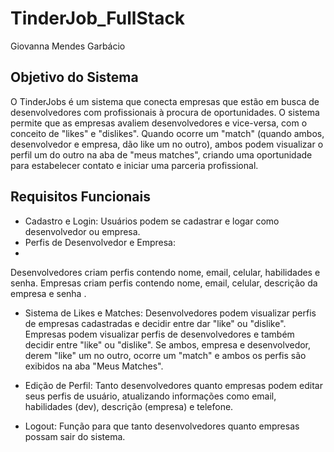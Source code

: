 # TinderJob_FullStack

Giovanna Mendes Garbácio

## Objetivo do Sistema 

O TinderJobs é um sistema que conecta empresas que estão em busca de desenvolvedores com profissionais à procura de oportunidades. O sistema permite que as empresas avaliem desenvolvedores e vice-versa, com o conceito de "likes" e "dislikes". Quando ocorre um "match" (quando ambos, desenvolvedor e empresa, dão like um no outro), ambos podem visualizar o perfil um do outro na aba de "meus matches", criando uma oportunidade para estabelecer contato e iniciar uma parceria profissional.

## Requisitos Funcionais

* Cadastro e Login:
Usuários podem se cadastrar e logar como desenvolvedor ou empresa.
* Perfis de Desenvolvedor e Empresa:
* 
Desenvolvedores criam perfis contendo nome, email, celular, habilidades e senha.
Empresas criam perfis contendo nome, email, celular, descrição da empresa e senha
.
* Sistema de Likes e Matches:
Desenvolvedores podem visualizar perfis de empresas cadastradas e decidir entre dar "like" ou "dislike".
Empresas podem visualizar perfis de desenvolvedores e também decidir entre "like" ou "dislike".
Se ambos, empresa e desenvolvedor, derem "like" um no outro, ocorre um "match" e ambos os perfis são exibidos na aba "Meus Matches".

* Edição de Perfil:
Tanto desenvolvedores quanto empresas podem editar seus perfis de usuário, atualizando informações como email, habilidades (dev), descrição (empresa) e telefone.

* Logout:
Função para que tanto desenvolvedores quanto empresas possam sair do sistema.
